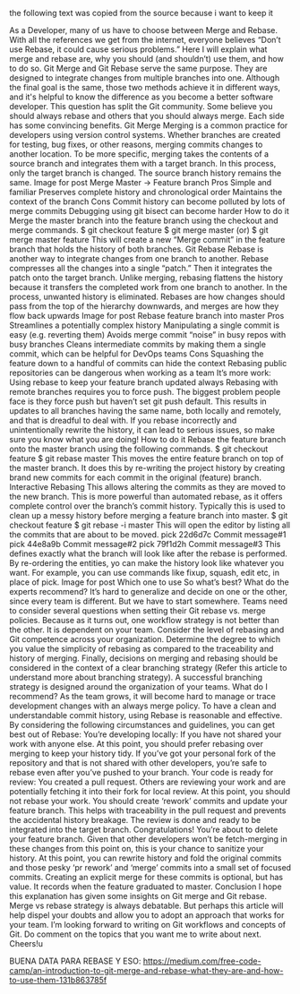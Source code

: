 the following text was copied from the source because i want to keep it

As a Developer, many of us have to choose between Merge and Rebase. With all the references we get from the internet, everyone believes “Don’t use Rebase, it could cause serious problems.” Here I will explain what merge and rebase are, why you should (and shouldn’t) use them, and how to do so.
Git Merge and Git Rebase serve the same purpose. They are designed to integrate changes from multiple branches into one. Although the final goal is the same, those two methods achieve it in different ways, and it's helpful to know the difference as you become a better software developer.
This question has split the Git community. Some believe you should always rebase and others that you should always merge. Each side has some convincing benefits.
Git Merge
Merging is a common practice for developers using version control systems. Whether branches are created for testing, bug fixes, or other reasons, merging commits changes to another location. To be more specific, merging takes the contents of a source branch and integrates them with a target branch. In this process, only the target branch is changed. The source branch history remains the same.
Image for post
Merge Master -> Feature branch
Pros
Simple and familiar
Preserves complete history and chronological order
Maintains the context of the branch
Cons
Commit history can become polluted by lots of merge commits
Debugging using git bisect can become harder
How to do it
Merge the master branch into the feature branch using the checkout and merge commands.
$ git checkout feature
$ git merge master
(or)
$ git merge master feature
This will create a new “Merge commit” in the feature branch that holds the history of both branches.
Git Rebase
Rebase is another way to integrate changes from one branch to another. Rebase compresses all the changes into a single “patch.” Then it integrates the patch onto the target branch.
Unlike merging, rebasing flattens the history because it transfers the completed work from one branch to another. In the process, unwanted history is eliminated.
Rebases are how changes should pass from the top of the hierarchy downwards, and merges are how they flow back upwards
Image for post
Rebase feature branch into master
Pros
Streamlines a potentially complex history
Manipulating a single commit is easy (e.g. reverting them)
Avoids merge commit “noise” in busy repos with busy branches
Cleans intermediate commits by making them a single commit, which can be helpful for DevOps teams
Cons
Squashing the feature down to a handful of commits can hide the context
Rebasing public repositories can be dangerous when working as a team
It’s more work: Using rebase to keep your feature branch updated always
Rebasing with remote branches requires you to force push. The biggest problem people face is they force push but haven’t set git push default. This results in updates to all branches having the same name, both locally and remotely, and that is dreadful to deal with.
If you rebase incorrectly and unintentionally rewrite the history, it can lead to serious issues, so make sure you know what you are doing!
How to do it
Rebase the feature branch onto the master branch using the following commands.
$ git checkout feature
$ git rebase master
This moves the entire feature branch on top of the master branch. It does this by re-writing the project history by creating brand new commits for each commit in the original (feature) branch.
Interactive Rebasing
This allows altering the commits as they are moved to the new branch. This is more powerful than automated rebase, as it offers complete control over the branch’s commit history. Typically this is used to clean up a messy history before merging a feature branch into master.
$ git checkout feature
$ git rebase -i master
This will open the editor by listing all the commits that are about to be moved.
pick 22d6d7c Commit message#1
pick 44e8a9b Commit message#2
pick 79f1d2h Commit message#3
This defines exactly what the branch will look like after the rebase is performed. By re-ordering the entities, yo can make the history look like whatever you want. For example, you can use commands like fixup, squash, edit etc, in place of pick.
Image for post
Which one to use
So what’s best? What do the experts recommend?
It’s hard to generalize and decide on one or the other, since every team is different. But we have to start somewhere.
Teams need to consider several questions when setting their Git rebase vs. merge policies. Because as it turns out, one workflow strategy is not better than the other. It is dependent on your team.
Consider the level of rebasing and Git competence across your organization. Determine the degree to which you value the simplicity of rebasing as compared to the traceability and history of merging.
Finally, decisions on merging and rebasing should be considered in the context of a clear branching strategy (Refer this article to understand more about branching strategy). A successful branching strategy is designed around the organization of your teams.
What do I recommend?
As the team grows, it will become hard to manage or trace development changes with an always merge policy. To have a clean and understandable commit history, using Rebase is reasonable and effective.
By considering the following circumstances and guidelines, you can get best out of Rebase:
You’re developing locally: If you have not shared your work with anyone else. At this point, you should prefer rebasing over merging to keep your history tidy. If you’ve got your personal fork of the repository and that is not shared with other developers, you’re safe to rebase even after you’ve pushed to your branch.
Your code is ready for review: You created a pull request. Others are reviewing your work and are potentially fetching it into their fork for local review. At this point, you should not rebase your work. You should create ‘rework’ commits and update your feature branch. This helps with traceability in the pull request and prevents the accidental history breakage.
The review is done and ready to be integrated into the target branch. Congratulations! You’re about to delete your feature branch. Given that other developers won’t be fetch-merging in these changes from this point on, this is your chance to sanitize your history. At this point, you can rewrite history and fold the original commits and those pesky ‘pr rework’ and ‘merge’ commits into a small set of focused commits. Creating an explicit merge for these commits is optional, but has value. It records when the feature graduated to master.
Conclusion
I hope this explanation has given some insights on Git merge and Git rebase. Merge vs rebase strategy is always debatable. But perhaps this article will help dispel your doubts and allow you to adopt an approach that works for your team.
I’m looking forward to writing on Git workflows and concepts of Git. Do comment on the topics that you want me to write about next. Cheers!u


BUENA DATA PARA REBASE Y ESO: https://medium.com/free-code-camp/an-introduction-to-git-merge-and-rebase-what-they-are-and-how-to-use-them-131b863785f
